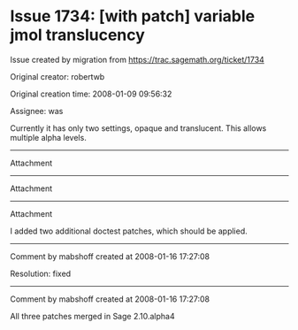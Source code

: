# Issue 1734: [with patch] variable jmol translucency

Issue created by migration from https://trac.sagemath.org/ticket/1734

Original creator: robertwb

Original creation time: 2008-01-09 09:56:32

Assignee: was

Currently it has only two settings, opaque and translucent. This allows multiple alpha levels. 


---

Attachment


---

Attachment


---

Attachment

I added two additional doctest patches, which should be applied.


---

Comment by mabshoff created at 2008-01-16 17:27:08

Resolution: fixed


---

Comment by mabshoff created at 2008-01-16 17:27:08

All three patches merged in Sage 2.10.alpha4
